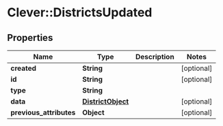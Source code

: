 # Clever::DistrictsUpdated

## Properties
Name | Type | Description | Notes
------------ | ------------- | ------------- | -------------
**created** | **String** |  | [optional] 
**id** | **String** |  | [optional] 
**type** | **String** |  | 
**data** | [**DistrictObject**](DistrictObject.md) |  | [optional] 
**previous_attributes** | **Object** |  | [optional] 


